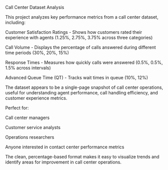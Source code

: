 Call Center Dataset Analysis

This project analyzes key performance metrics from a call center dataset, including:

Customer Satisfaction Ratings - Shows how customers rated their experience with agents (1.25%, 2.75%, 3.75% across three categories)

Call Volume - Displays the percentage of calls answered during different time periods (30%, 20%, 15%)

Response Times - Measures how quickly calls were answered (0.5%, 0.5%, 1.5% across intervals)

Advanced Queue Time (QT) - Tracks wait times in queue (10%, 12%)

The dataset appears to be a single-page snapshot of call center operations, useful for understanding agent performance, call handling efficiency, and customer experience metrics.

Perfect for:

Call center managers

Customer service analysts

Operations researchers

Anyone interested in contact center performance metrics

The clean, percentage-based format makes it easy to visualize trends and identify areas for improvement in call center operations.

